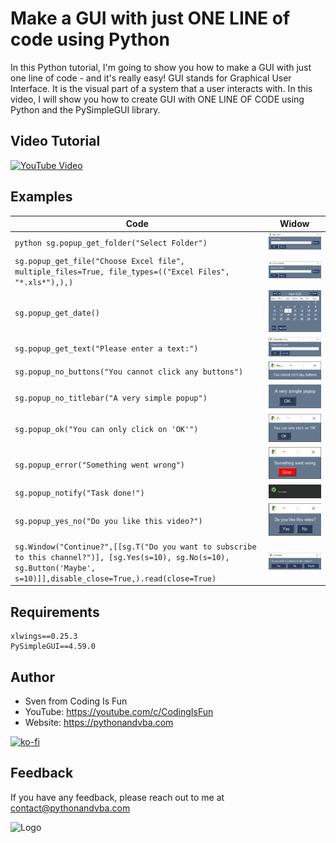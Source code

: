 # Make a GUI with just ONE LINE of code using Python

In this Python tutorial, I'm going to show you how to make a GUI with just one line of code - and it's really easy! GUI stands for Graphical User Interface. It is the visual part of a system that a user interacts with. In this video, I will show you how to create GUI with ONE LINE OF CODE using Python and the PySimpleGUI library.

## Video Tutorial
[![YouTube Video](https://img.youtube.com/vi/_H5hsUwv8lE/0.jpg)](https://youtu.be/_H5hsUwv8lE)

## Examples
| Code | Widow |
| -- | -- |
| ```python sg.popup_get_folder("Select Folder") ``` |  ![popup_get_folder](demos/popup_get_folder.jpg) |
| ``` sg.popup_get_file("Choose Excel file", multiple_files=True, file_types=(("Excel Files", "*.xls*"),),) ``` |  ![popup_get_file](demos/popup_get_file.jpg) |
| ``` sg.popup_get_date() ``` |  ![popup_get_date](demos/popup_get_date.jpg) |
| ``` sg.popup_get_text("Please enter a text:") ``` |  ![popup_get_text](demos/popup_get_text.jpg) |
| ``` sg.popup_no_buttons("You cannot click any buttons") ``` |  ![popup_no_buttons](demos/popup_no_buttons.jpg) |
| ``` sg.popup_no_titlebar("A very simple popup") ``` |  ![popup_no_titlebar](demos/popup_no_titlebar.jpg) |
| ``` sg.popup_ok("You can only click on 'OK'") ``` |  ![popup_ok](demos/popup_ok.jpg) |
| ``` sg.popup_error("Something went wrong") ``` |  ![popup_error](demos/popup_error.jpg) |
| ``` sg.popup_notify("Task done!") ``` |  ![popup_notify](demos/popup_notify.jpg) |
| ``` sg.popup_yes_no("Do you like this video?") ``` |  ![popup_yes_no](demos/popup_yes_no.jpg) |
| ``` sg.Window("Continue?",[[sg.T("Do you want to subscribe to this channel?")], [sg.Yes(s=10), sg.No(s=10), sg.Button('Maybe', s=10)]],disable_close=True,).read(close=True) ``` |  ![custom_popup](demos/custom_popup.jpg) |


## Requirements
```
xlwings==0.25.3
PySimpleGUI==4.59.0
```

## Author

- Sven from Coding Is Fun
- YouTube: https://youtube.com/c/CodingIsFun
- Website: https://pythonandvba.com

[![ko-fi](https://ko-fi.com/img/githubbutton_sm.svg)](https://ko-fi.com/X7X47Q0EG)

## Feedback

If you have any feedback, please reach out to me at contact@pythonandvba.com

![Logo](https://www.pythonandvba.com/banner-img)

